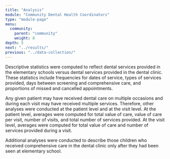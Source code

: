 ```yaml
---
title: "Analysis"
module: "Community Dental Health Coordinators"
type: "module-page"
menu:
  community:
    parent: "community"
    weight: 8
depth: 5
next: "../results/"
previous: "../data-collection/"
---
```

<div class="pageblock"><p>Descriptive statistics were computed to reflect dental services provided in the elementary schools versus dental services provided in the dental clinic. These statistics include frequencies for dates of service, types of services provided, days between screening and comprehensive care, and proportions of missed
and cancelled appointments.</p>
<p>Any given patient may have received dental care on multiple occasions and during each visit may have received multiple services. Therefore, other analyses were conducted at the patient level and at the visit level. At the patient level, averages were computed for total value of care, value of care per visit, number of visits, and total number of services provided. At the visit level, averages were computed for total value of care and number of services provided during a visit. </p>
<p>Additional analyses were conducted to describe those children who received comprehensive care in the dental clinic only after they had been seen at elementary school.</p>
</div>